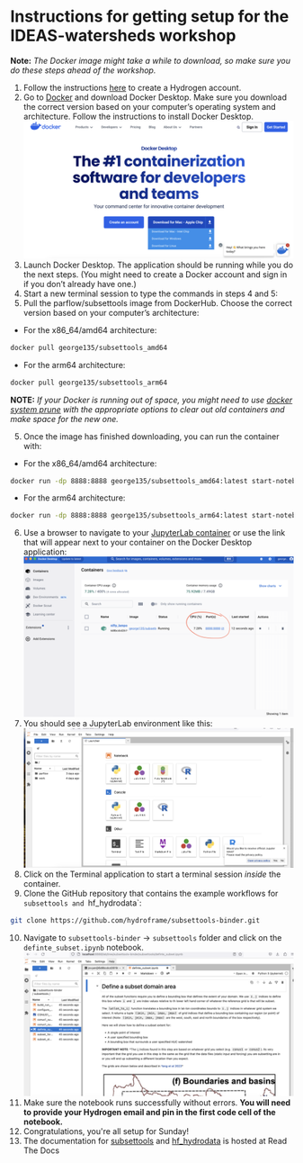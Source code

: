 # Instructions for getting setup for the IDEAS-watersheds workshop 

**Note:** *The Docker image might take a while to download, so make sure you do these steps ahead of the workshop.*

  1.  Follow the instructions [here](https://hydroframesubsettools.readthedocs.io/en/latest/getting_started.html#creating-a-hydrogen-hydroframe-hydrodata-account-and-registering-a-pin) to create a Hydrogen account.
  2.	Go to [Docker](https://www.docker.com/products/docker-desktop/) and download Docker Desktop. Make sure you download the correct version based on your computer’s operating system and architecture. Follow the instructions to install Docker Desktop. ![alt text](https://github.com/gartavanis/IDEAS-watersheds/blob/main/Docker.png)
  3.	Launch Docker Desktop. The application should be running while you do the next steps. (You might need to create a Docker account and sign in if you don’t already have one.)
  4.	Start a new terminal session to type the commands in steps 4 and 5:
  5.	Pull the parflow/subsettools image from DockerHub. Choose the correct version based on your computer’s architecture:
- For the x86_64/amd64 architecture:
```bash
docker pull george135/subsettools_amd64
```
- For the arm64 architecture:
```bash
docker pull george135/subsettools_arm64
```
**NOTE:** *If your Docker is running out of space, you might need to use [docker system prune](https://docs.docker.com/engine/reference/commandline/system_prune/) with the appropriate options to clear out old containers and make space for the new one.*

  5. Once the image has finished downloading, you can run the container with:
- For the x86_64/amd64 architecture:
```bash
docker run -dp 8888:8888 george135/subsettools_amd64:latest start-notebook.sh --NotebookApp.token=''
```
- For the arm64 architecture:
```bash
docker run -dp 8888:8888 george135/subsettools_arm64:latest start-notebook.sh --NotebookApp.token=''
```
  6. Use a browser to navigate to your [JupyterLab container](http://localhost:8888/lab?) or use the link that will appear next to your container on the Docker Desktop application: ![alt text](https://github.com/gartavanis/IDEAS-watersheds/blob/main/Docker2.png)
  7. You should see a JupyterLab environment like this: ![alt text](https://github.com/gartavanis/IDEAS-watersheds/blob/main/Docker3.png)
  8. Click on the Terminal application to start a terminal session *inside* the container.
  9. Clone the GitHub repository that contains the example workflows for `subsettools and `hf_hydrodata`:
```bash
git clone https://github.com/hydroframe/subsettools-binder.git
```
 10. Navigate to `subsettools-binder` -> `subsettools` folder and click on the `definte_subset.ipynb` notebook. ![alt text](https://github.com/gartavanis/IDEAS-watersheds/blob/main/Docker4.png)
 11. Make sure the notebook runs successfully without errors. **You will need to provide your Hydrogen email and pin in the first code cell of the notebook.**
 12. Congratulations, you're all setup for Sunday!
 13. The documentation for [subsettools](https://hydroframesubsettools.readthedocs.io/en/latest/index.html) and [hf_hydrodata](https://hf-hydrodata.readthedocs.io/en/latest/) is hosted at Read The Docs
